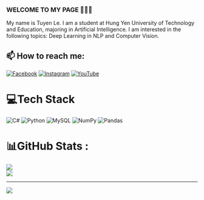 ### WELCOME TO MY PAGE 👋👋👋
My name is Tuyen Le. 
I am a student at Hung Yen University of Technology and Education, majoring in Artificial Intelligence.
I am interested in the following topics: Deep Learning in NLP and Computer Vision. 
## 📫 How to reach me: 
[![Facebook](https://img.shields.io/badge/Facebook-%231877F2.svg?logo=Facebook&logoColor=white)](https://www.facebook.com/tuyen.tyn/) [![Instagram](https://img.shields.io/badge/Instagram-%23E4405F.svg?logo=Instagram&logoColor=white)](https://www.instagram.com/tyn.009/) [![YouTube](https://img.shields.io/badge/YouTube-%23FF0000.svg?logo=YouTube&logoColor=white)](https://www.youtube.com/channel/UCtf3BG0ituu1C_wfAtXdwQg) 

# 💻Tech Stack
![C#](https://img.shields.io/badge/c%23-%23239120.svg?style=for-the-badge&logo=c-sharp&logoColor=white) ![Python](https://img.shields.io/badge/python-3670A0?style=for-the-badge&logo=python&logoColor=ffdd54) ![MySQL](https://img.shields.io/badge/mysql-%2300f.svg?style=for-the-badge&logo=mysql&logoColor=white) ![NumPy](https://img.shields.io/badge/numpy-%23013243.svg?style=for-the-badge&logo=numpy&logoColor=white) ![Pandas](https://img.shields.io/badge/pandas-%23150458.svg?style=for-the-badge&logo=pandas&logoColor=white)
# 📊GitHub Stats :
![](https://github-readme-stats.vercel.app/api?username=tuyenle009&theme=radical&hide_border=false&include_all_commits=true&count_private=false)<br/>
![](https://github-readme-stats.vercel.app/api/top-langs/?username=tuyenle009&theme=radical&hide_border=false&include_all_commits=true&count_private=false&layout=compact)

---
[![](https://visitcount.itsvg.in/api?id=tuyenle009&icon=0&color=0)](https://visitcount.itsvg.in)


